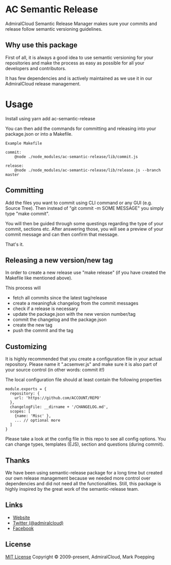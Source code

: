 # AC Semantic Release
AdmiralCloud Semantic Release Manager makes sure your commits and release follow semantic versioning guidelines.

## Why use this package
First of all, it is always a good idea to use semantic versioning for your repositories and make the process as easy as possible for all your developers and contributors.

It has few dependencies and is actively maintained as we use it in our AdmiralCloud release management.

# Usage
Install using yarn add ac-semantic-release

You can then add the commands for committing and releasing into your package.json or into a Makefile.

```
Example Makefile

commit:
	@node ./node_modules/ac-semantic-release/lib/commit.js

release:
	@node ./node_modules/ac-semantic-release/lib/release.js	--branch master
```

## Committing
Add the files you want to commit using CLI command or any GUI (e.g. Source Tree). Then instead of "git commit -m SOME MESSAGE" you simply type "make commit".

You will then be guided through some questings regarding the type of your commit, sections etc. After answering those, you will see a preview of your commit message and can then confirm that message.

That's it.

## Releasing a new version/new tag
In order to create a new release use "make release" (if you have created the Makefile like mentioned above).

This process will
+ fetch all commits since the latest tag/release
+ create a meaningfuk changelog from the commit messages
+ check if a release is necessary
+ update the package.json with the new version number/tag
+ commit the changelog and the package.json
+ create the new tag
+ push the commit and the tag


## Customizing
It is highly recommended that you create a configuration file in your actual repository. Please name it ".acsemver.js" and make sure it is also part of your source control (in other words: commit it!)

The local configuration file should at least contain the following properties

```
module.exports = {
  repository: {
    url: 'https://github.com/ACCOUNT/REPO'
  },
  changelogFile: __dirname + '/CHANGELOG.md',
  scopes: [
    {name: 'Misc' },
    ... // optional more
  ]
}
```

Please take a look at the config file in this repo to see all config options. You can change types, templates (EJS), section and questions (during commit).

## Thanks
We have been using semantic-release package for a long time but created our own release management because we needed more control over dependencies and did not need all the functionalities. Still, this package is highly inspired by the great work of the semantic-release team.

## Links
- [Website](https://www.admiralcloud.com/)
- [Twitter (@admiralcloud)](https://twitter.com/admiralcloud)
- [Facebook](https://www.facebook.com/MediaAssetManagement/)

## License

[MIT License](https://opensource.org/licenses/MIT) Copyright © 2009-present, AdmiralCloud, Mark Poepping